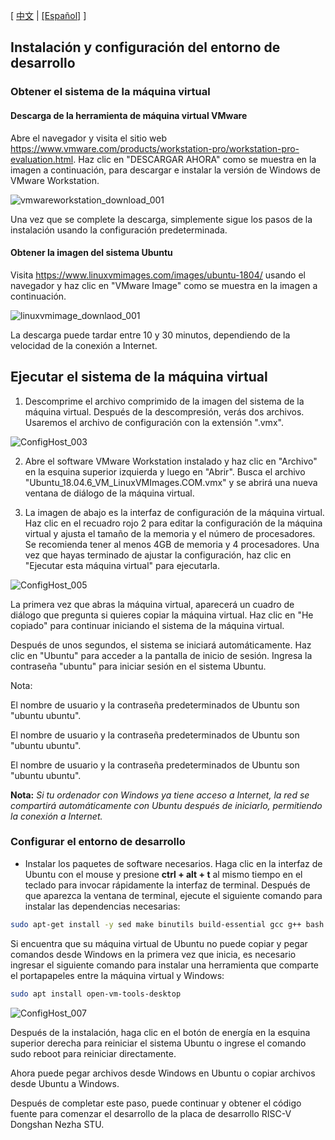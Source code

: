 [ [中文](https://dongshanpi.com/DongshanPi-PicoW/06-ConfigHostEnv/) | [[Español]](https://dongshanpi.com/DongshanPi-PicoW/06-ConfigHostEnv.ES/) ]

## Instalación y configuración del entorno de desarrollo

### Obtener el sistema de la máquina virtual

#### Descarga de la herramienta de máquina virtual VMware

Abre el navegador y visita el sitio web https://www.vmware.com/products/workstation-pro/workstation-pro-evaluation.html. Haz clic en "DESCARGAR AHORA" como se muestra en la imagen a continuación, para descargar e instalar la versión de Windows de VMware Workstation.

![vmwareworkstation_download_001](https://photos.100ask.net/dongshanpi-docs/DongshanNezhaSTU/vmwareworkstation_download_001.png)

Una vez que se complete la descarga, simplemente sigue los pasos de la instalación usando la configuración predeterminada.

#### Obtener la imagen del sistema Ubuntu

Visita https://www.linuxvmimages.com/images/ubuntu-1804/ usando el navegador y haz clic en "VMware Image" como se muestra en la imagen a continuación.

![linuxvmimage_downlaod_001](https://photos.100ask.net/dongshanpi-docs/DongshanNezhaSTU/linuxvmimage_downlaod_001.png)

La descarga puede tardar entre 10 y 30 minutos, dependiendo de la velocidad de la conexión a Internet.

## Ejecutar el sistema de la máquina virtual

1. Descomprime el archivo comprimido de la imagen del sistema de la máquina virtual. Después de la descompresión, verás dos archivos. Usaremos el archivo de configuración con la extensión ".vmx".

![ConfigHost_003](https://photos.100ask.net/dongshanpi-docs/DongshanNezhaSTU/ConfigHost_003.png)

2. Abre el software VMware Workstation instalado y haz clic en "Archivo" en la esquina superior izquierda y luego en "Abrir". Busca el archivo "Ubuntu_18.04.6_VM_LinuxVMImages.COM.vmx" y se abrirá una nueva ventana de diálogo de la máquina virtual.

3. La imagen de abajo es la interfaz de configuración de la máquina virtual. Haz clic en el recuadro rojo 2 para editar la configuración de la máquina virtual y ajusta el tamaño de la memoria y el número de procesadores. Se recomienda tener al menos 4GB de memoria y 4 procesadores. Una vez que hayas terminado de ajustar la configuración, haz clic en "Ejecutar esta máquina virtual" para ejecutarla.

![ConfigHost_005](https://photos.100ask.net/dongshanpi-docs/DongshanNezhaSTU/ConfigHost_005.png)

La primera vez que abras la máquina virtual, aparecerá un cuadro de diálogo que pregunta si quieres copiar la máquina virtual. Haz clic en "He copiado" para continuar iniciando el sistema de la máquina virtual.

Después de unos segundos, el sistema se iniciará automáticamente. Haz clic en "Ubuntu" para acceder a la pantalla de inicio de sesión. Ingresa la contraseña "ubuntu" para iniciar sesión en el sistema Ubuntu.

Nota: 

El nombre de usuario y la contraseña predeterminados de Ubuntu son "ubuntu ubuntu".

El nombre de usuario y la contraseña predeterminados de Ubuntu son "ubuntu ubuntu".

El nombre de usuario y la contraseña predeterminados de Ubuntu son "ubuntu ubuntu".

**Nota:** _Si tu ordenador con Windows ya tiene acceso a Internet, la red se compartirá automáticamente con Ubuntu después de iniciarlo, permitiendo la conexión a Internet._



### Configurar el entorno de desarrollo

* Instalar los paquetes de software necesarios. Haga clic en la interfaz de Ubuntu con el mouse y presione **ctrl + alt + t** al mismo tiempo en el teclado para invocar rápidamente la interfaz de terminal. Después de que aparezca la ventana de terminal, ejecute el siguiente comando para instalar las dependencias necesarias:

```bash
sudo apt-get install -y sed make binutils build-essential gcc g++ bash patch gzip bzip2 perl tar cpio unzip rsync file bc wget python cvs git mercurial rsync subversion android-tools-mkbootimg vim libssl-dev android-tools-fastboot
```

Si encuentra que su máquina virtual de Ubuntu no puede copiar y pegar comandos desde Windows en la primera vez que inicia, es necesario ingresar el siguiente comando para instalar una herramienta que comparte el portapapeles entre la máquina virtual y Windows:

```bash
sudo apt install open-vm-tools-desktop 
```

![ConfigHost_007](https://photos.100ask.net/dongshanpi-docs/DongshanNezhaSTU/ConfigHost_007.png)

Después de la instalación, haga clic en el botón de energía en la esquina superior derecha para reiniciar el sistema Ubuntu o ingrese el comando sudo reboot para reiniciar directamente.

Ahora puede pegar archivos desde Windows en Ubuntu o copiar archivos desde Ubuntu a Windows.

Después de completar este paso, puede continuar y obtener el código fuente para comenzar el desarrollo de la placa de desarrollo RISC-V Dongshan Nezha STU.